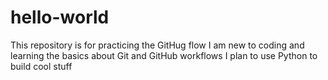 # hello-world
This repository is for practicing the GitHug flow
I am new to coding and learning the basics about Git and GitHub workflows
I plan to use Python to build cool stuff

